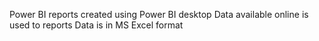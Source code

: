 Power BI reports created using Power BI desktop
Data available online is used to reports
Data is in MS Excel format
